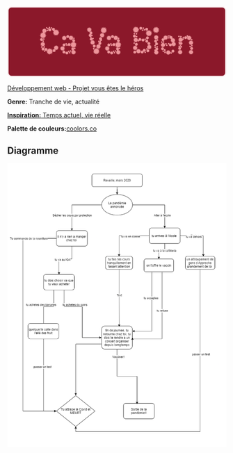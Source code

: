 ![#Ca Va Bien](/assets/logo.png)

[Développement web - Projet vous êtes le héros](page1.html)

**Genre:** Tranche de vie, actualité

[**Inspiration:** Temps actuel, vie réelle](https://www.cdc.gov/coronavirus/2019-ncov/index.html)

**Palette de couleurs:**[coolors.co](https://coolors.co/782b38-8b182a-e46273-ee959b-faeff0)

## Diagramme

![diagramme](/assets/prog_covid.drawio.png)
